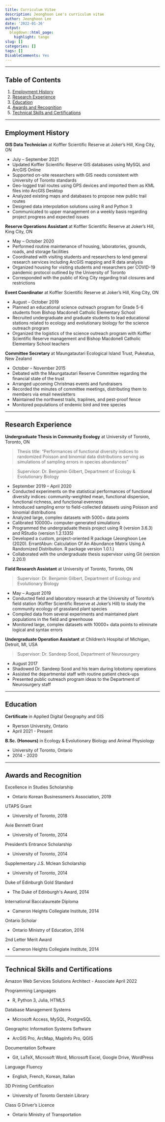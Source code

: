 ```yaml
---
title: Curriculum Vitae
description: Jeonghoon Lee's curriculum vitae
author: Jeonghoon Lee
date: '2022-01-26'
output:
  blogdown::html_page:
    highlight: tango
slug: []
categories: []
tags: []
DisableComments: Yes
---
```


---

## Table of Contents

1. [Employment History](#employment-history)
2. [Research Experience](#research-experience)
3. [Education](#education)
4. [Awards and Recognition](#awards-and-recognition)
5. [Technical Skills and Certifications](#technical-skills-and-certifications)

---

## Employment History

**GIS Data Technician** at Koffler Scientific Reserve at Joker’s Hill, King City, ON
- July – September 2021
- Updated Koffler Scientific Reserve GIS databases using MySQL and ArcGIS Online
- Supported on-site researchers with GIS needs consistent with University of Toronto standards
- Geo-logged trail routes using GPS devices and imported them as KML files into ArcGIS Desktop
- Analyzed existing maps and databases to propose new public trail routes
- Designed data interpolation solutions using R and Python 3
- Communicated to upper management on a weekly basis regarding project progress and expected issues

**Reserve Operations Assistant** at Koffler Scientific Reserve at Joker’s Hill, King City, ON
- May – October 2020
- Performed routine maintenance of housing, laboratories, grounds, roads, and storage facilities
- Coordinated with visiting students and researchers to lend general research services including ArcGIS mapping and R data analysis
- Organized housing for visiting students and researchers per COVID-19 pandemic protocol outlined by the University of Toronto
- Corresponded with the public of King City regarding trail closures and restrictions

**Event Coordinator** at Koffler Scientific Reserve at Joker’s Hill, King City, ON
- August – October 2019
- Planned an educational science outreach program for Grade 5-6 students from Bishop Macdonell Catholic Elementary School
- Recruited undergraduate and graduate students to lead educational stations related to ecology and evolutionary biology for the science outreach program
- Organized the logistics of the science outreach program with Koffler Scientific Reserve management and Bishop Macdonell Catholic Elementary School teachers

**Committee Secretary** at Maungatautari Ecological Island Trust, Pukeatua, New Zealand
- October – November 2015
- Debated with the Maungatautari Reserve Committee regarding the financial state of the trust
- Arranged upcoming Christmas events and fundraisers
- Recorded the minutes of committee meetings, distributing them to members via email newsletters
- Maintained the northwest trails, traplines, and pest-proof fence
- Monitored populations of endemic bird and tree species

---

## Research Experience

**Undergraduate Thesis in Community Ecology** at University of Toronto, Toronto, ON

> Thesis title: “Performances of functional diversity indices to randomized Poisson and binomial data distributions serving as simulations of sampling errors in species abundances”

> Supervisor: Dr. Benjamin Gilbert, Department of Ecology & Evolutionary Biology

- September 2019 – April 2020
- Conducted experiments on the statistical performances of functional diversity indices: community-weighted mean, functional dispersion, functional richness, and functional evenness
- Introduced sampling error to field-collected datasets using Poisson and binomial distributions
- Analyzed large, complex datasets with 5000+ data points
- Calibrated 100000+ computer-generated simulations
- Programmed the undergraduate thesis project using R (version 3.6.3) and RStudio (version 1.2.1335)
- Developed a custom, project-oriented R package (Jeonghoon Lee (2020). ErrantAbun: Calculation Of An Abundance Matrix Using A Randomized Distribution. R package version 1.0.1.)
- Collaborated with the undergraduate thesis supervisor using Git (version 2.20.1)

**Field Research Assistant** at University of Toronto, Toronto, ON

> Supervisor: Dr. Benjamin Gilbert, Department of Ecology and Evolutionary Biology

- May – August 2019
- Conducted field and laboratory research at the University of Toronto’s field station (Koffler Scientific Reserve at Joker’s Hill) to study the community ecology of grassland plant species
- Compiled data from several experiments and maintained plant populations in the field and greenhouse
- Monitored large, complex datasets with 10000+ data points to eliminate logical and syntax errors

**Undergraduate Operation Assistant** at Children’s Hospital of Michigan, Detroit, MI, USA

> Supervisor: Dr. Sandeep Sood, Department of Neurosurgery

- August 2017
- Shadowed Dr. Sandeep Sood and his team during lobotomy operations
- Assisted the departmental staff with routine patient check-ups
- Presented public outreach program ideas to the Department of Neurosurgery staff

---

## Education

**Certificate** in Applied Digital Geography and GIS

- Ryerson University, Ontario
- April 2021 - Present

**B.Sc. (Honours)** in Ecology & Evolutionary Biology and Animal Physiology

- University of Toronto, Ontario
- 2014 - 2020

---

## Awards and Recognition

Excellence in Studies Scholarship
- Ontario Korean Businessmen’s Association, 2019

UTAPS Grant
- University of Toronto, 2018

Avie Bennett Grant
- University of Toronto, 2014

President’s Entrance Scholarship
- University of Toronto, 2014

Supplementary J.S. Mclean Scholarship
- University of Toronto, 2014

Duke of Edinburgh Gold Standard
- The Duke of Edinburgh's Award, 2014

International Baccalaureate Diploma
- Cameron Heights Collegiate Institute, 2014

Ontario Scholar
- Ontario Ministry of Education, 2014

2nd Letter Merit Award
- Cameron Heights Collegiate Institute, 2014

---

## Technical Skills and Certifications

Amazon Web Services Solutions Architect - Associate
April 2022

Programming Languages
- R, Python 3, Julia, HTML5

Database Management Systems
- Microsoft Access, MySQL, PostgreSQL

Geographic Information Systems Software
- ArcGIS Pro, ArcMap, MapInfo Pro, QGIS

Documentation Software
- Git, LaTeX, Microsoft Word, Microsoft Excel, Google Drive, WordPress

Language Fluency
- English, French, Korean, Italian

3D Printing Certification
- University of Toronto Gerstein Library

Class G Driver’s Licence
- Ontario Ministry of Transportation
